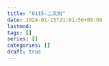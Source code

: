 ```yaml
---
title: "0115-二叉树"
date: 2024-01-15T21:01:56+08:00
lastmod:
tags: []
series: []
categories: []
draft: true
---
```

